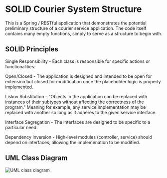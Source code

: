 # SOLID Courier System Structure
This is a Spring / RESTful application that demonstrates the potential preliminary structure of a courier service application. The code itself contains many empty functions, simply to serve as a structure to begin with.

## SOLID Principles
Single Responsibility - Each class is responsible for specific actions or functionalities.

Open/Closed - The application is designed and intended to be open for extension but closed for modification once the placeholder logic is properly implemented.

Liskov Substitution - "Objects in the application can be replaced with instances of their subtypes without affecting the correctness of the program." Meaning for example, any service implementation may be replaced with another so long as it adheres to the given service interface.

Interface Segregation - The interfaces are designed to be specific to a particular need.

Dependency Inversion - High-level modules (controller, service) should depend on interfaces, allowing the implemenation to be modified.

## UML Class Diagram
![UML class diagram](UMLclassDiagramSOLID)
